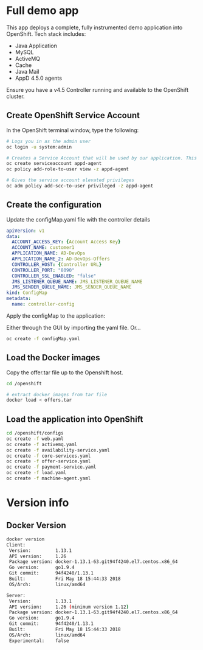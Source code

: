 # Full demo app 

This app deploys a complete, fully instrumented demo application into OpenShift. Tech stack includes:
- Java Application
- MySQL
- ActiveMQ
- Cache
- Java Mail
- AppD 4.5.0 agents

Ensure you have a v4.5 Controller running and available to the OpenShift cluster.

## Create OpenShift Service Account

In the OpenShift terminal window, type the following:

```bash
# Logs you in as the admin user
oc login -u system:admin

# Creates a Service Account that will be used by our application. This is needed for volume-mounting the agents and for the machine agent
oc create serviceaccount appd-agent
oc policy add-role-to-user view -z appd-agent

# Gives the service account elevated privileges
oc adm policy add-scc-to-user privileged -z appd-agent
```

## Create the configuration

Update the configMap.yaml file with the controller details

```yaml
apiVersion: v1
data:
  ACCOUNT_ACCESS_KEY: {Account Access Key}
  ACCOUNT_NAME: customer1
  APPLICATION_NAME: AD-DevOps
  APPLICATION_NAME_2: AD-DevOps-Offers
  CONTROLLER_HOST: {Controller URL}
  CONTROLLER_PORT: "8090"
  CONTROLLER_SSL_ENABLED: "false"
  JMS_LISTENER_QUEUE_NAME: JMS_LISTENER_QUEUE_NAME
  JMS_SENDER_QUEUE_NAME: JMS_SENDER_QUEUE_NAME
kind: ConfigMap
metadata:
  name: controller-config
```

Apply the configMap to the application:

Either through the GUI by importing the yaml file. Or...

```bash
oc create -f configMap.yaml
```

## Load the Docker images

Copy the offer.tar file up to the Openshift host. 

```bash
cd /openshift

# extract docker images from tar file
docker load < offers.tar
```

## Load the application into OpenShift

```bash
cd /openshift/configs
oc create -f web.yaml
oc create -f activemq.yaml
oc create -f availability-service.yaml
oc create -f core-services.yaml
oc create -f offer-service.yaml
oc create -f payment-service.yaml
oc create -f load.yaml
oc create -f machine-agent.yaml
```

# Version info

## Docker Version

```bash
docker version
Client:
 Version:         1.13.1
 API version:     1.26
 Package version: docker-1.13.1-63.git94f4240.el7.centos.x86_64
 Go version:      go1.9.4
 Git commit:      94f4240/1.13.1
 Built:           Fri May 18 15:44:33 2018
 OS/Arch:         linux/amd64

Server:
 Version:         1.13.1
 API version:     1.26 (minimum version 1.12)
 Package version: docker-1.13.1-63.git94f4240.el7.centos.x86_64
 Go version:      go1.9.4
 Git commit:      94f4240/1.13.1
 Built:           Fri May 18 15:44:33 2018
 OS/Arch:         linux/amd64
 Experimental:    false

```
